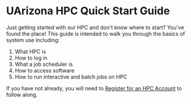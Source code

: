 # UArizona HPC Quick Start Guide

Just getting started with our HPC and don't know where to start? You've found the place! This guide is intended to walk you through the basics of system use including: 

1. What HPC is
2. How to log in
3. What a job scheduler is
4. How to access software
5. How to run interactive and batch jobs on HPC

If you have not already, you will need to [Register for an HPC Account](../registration_and_access/account_creation) to follow along. 